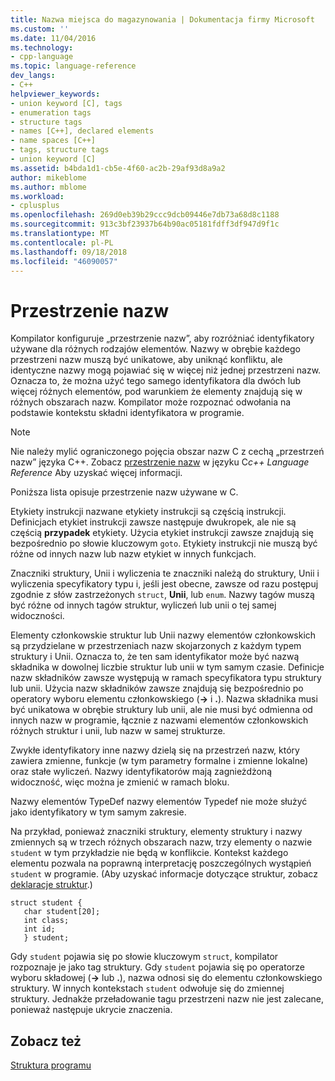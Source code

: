 ```yaml
---
title: Nazwa miejsca do magazynowania | Dokumentacja firmy Microsoft
ms.custom: ''
ms.date: 11/04/2016
ms.technology:
- cpp-language
ms.topic: language-reference
dev_langs:
- C++
helpviewer_keywords:
- union keyword [C], tags
- enumeration tags
- structure tags
- names [C++], declared elements
- name spaces [C++]
- tags, structure tags
- union keyword [C]
ms.assetid: b4bda1d1-cb5e-4f60-ac2b-29af93d8a9a2
author: mikeblome
ms.author: mblome
ms.workload:
- cplusplus
ms.openlocfilehash: 269d0eb39b29ccc9dcb09446e7db73a68d8c1188
ms.sourcegitcommit: 913c3bf23937b64b90ac05181fdff3df947d9f1c
ms.translationtype: MT
ms.contentlocale: pl-PL
ms.lasthandoff: 09/18/2018
ms.locfileid: "46090057"
---
```

# <a name="name-spaces"></a>Przestrzenie nazw

Kompilator konfiguruje „przestrzenie nazw”, aby rozróżniać identyfikatory używane dla różnych rodzajów elementów. Nazwy w obrębie każdego przestrzeni nazw muszą być unikatowe, aby uniknąć konfliktu, ale identyczne nazwy mogą pojawiać się w więcej niż jednej przestrzeni nazw. Oznacza to, że można użyć tego samego identyfikatora dla dwóch lub więcej różnych elementów, pod warunkiem że elementy znajdują się w różnych obszarach nazw. Kompilator może rozpoznać odwołania na podstawie kontekstu składni identyfikatora w programie.

> [!NOTE]
>  Nie należy mylić ograniczonego pojęcia obszar nazw C z cechą „przestrzeń nazw” języka C++. Zobacz [przestrzenie nazw](../cpp/namespaces-cpp.md) w języku C*c++ Language Reference* Aby uzyskać więcej informacji.

Poniższa lista opisuje przestrzenie nazw używane w C.

Etykiety instrukcji nazwane etykiety instrukcji są częścią instrukcji. Definicjach etykiet instrukcji zawsze następuje dwukropek, ale nie są częścią **przypadek** etykiety. Użycia etykiet instrukcji zawsze znajdują się bezpośrednio po słowie kluczowym `goto`. Etykiety instrukcji nie muszą być różne od innych nazw lub nazw etykiet w innych funkcjach.

Znaczniki struktury, Unii i wyliczenia te znaczniki należą do struktury, Unii i wyliczenia specyfikatory typu i, jeśli jest obecne, zawsze od razu postępuj zgodnie z słów zastrzeżonych `struct`, **Unii**, lub `enum`. Nazwy tagów muszą być różne od innych tagów struktur, wyliczeń lub unii o tej samej widoczności.

Elementy członkowskie struktur lub Unii nazwy elementów członkowskich są przydzielane w przestrzeniach nazw skojarzonych z każdym typem struktury i Unii. Oznacza to, że ten sam identyfikator może być nazwą składnika w dowolnej liczbie struktur lub unii w tym samym czasie. Definicje nazw składników zawsze występują w ramach specyfikatora typu struktury lub unii. Użycia nazw składników zawsze znajdują się bezpośrednio po operatory wyboru elementu członkowskiego (**->** i **.**). Nazwa składnika musi być unikatowa w obrębie struktury lub unii, ale nie musi być odmienna od innych nazw w programie, łącznie z nazwami elementów członkowskich różnych struktur i unii, lub nazw w samej strukturze.

Zwykłe identyfikatory inne nazwy dzielą się na przestrzeń nazw, który zawiera zmienne, funkcje (w tym parametry formalne i zmienne lokalne) oraz stałe wyliczeń. Nazwy identyfikatorów mają zagnieżdżoną widoczność, więc można je zmienić w ramach bloku.

Nazwy elementów TypeDef nazwy elementów Typedef nie może służyć jako identyfikatory w tym samym zakresie.

Na przykład, ponieważ znaczniki struktury, elementy struktury i nazwy zmiennych są w trzech różnych obszarach nazw, trzy elementy o nazwie `student` w tym przykładzie nie będą w konflikcie. Kontekst każdego elementu pozwala na poprawną interpretację poszczególnych wystąpień `student` w programie. (Aby uzyskać informacje dotyczące struktur, zobacz [deklaracje struktur](../c-language/structure-declarations.md).)

```
struct student {
   char student[20];
   int class;
   int id;
   } student;
```

Gdy `student` pojawia się po słowie kluczowym `struct`, kompilator rozpoznaje je jako tag struktury. Gdy `student` pojawia się po operatorze wyboru składowej (**->** lub **.**), nazwa odnosi się do elementu członkowskiego struktury. W innych kontekstach `student` odwołuje się do zmiennej struktury. Jednakże przeładowanie tagu przestrzeni nazw nie jest zalecane, ponieważ następuje ukrycie znaczenia.

## <a name="see-also"></a>Zobacz też

[Struktura programu](../c-language/program-structure.md)
